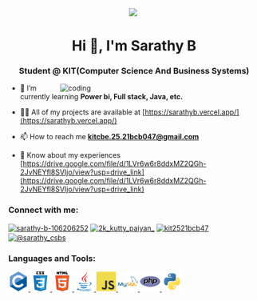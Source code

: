 <div align="center"> <img src="https://drive.google.com/file/d/1yhh4Ya1J-YFe047Bt2Q_TrNVTWEGdsKb/view?usp=drive_link"> </div>
<h1 align="center">Hi 👋, I'm Sarathy B</h1>
<h3 align="center">Student @ KIT(Computer Science And Business Systems)</h3>
<img align="right" alt="coding" width="400" src="https://user-images.githubusercontent.com/74038190/212749447-bfb7e725-6987-49d9-ae85-2015e3e7cc41.gif">

- 🌱 I’m currently learning **Power bi, Full stack, Java, etc.**

- 👨‍💻 All of my projects are available at [https://sarathyb.vercel.app/](https://sarathyb.vercel.app/)

- 📫 How to reach me **kitcbe.25.21bcb047@gmail.com**

- 📄 Know about my experiences [https://drive.google.com/file/d/1LVr6w6r8ddxMZ2QGh-2JvNEYfl8SVIjo/view?usp=drive_link](https://drive.google.com/file/d/1LVr6w6r8ddxMZ2QGh-2JvNEYfl8SVIjo/view?usp=drive_link)

<h3 align="left">Connect with me:</h3>
<p align="left">
<a href="https://linkedin.com/in/sarathy-b-106206252" target="blank"><img align="center" src="https://raw.githubusercontent.com/rahuldkjain/github-profile-readme-generator/master/src/images/icons/Social/linked-in-alt.svg" alt="sarathy-b-106206252" height="30" width="40" /></a>
<a href="https://instagram.com/2k_kutty_paiyan_" target="blank"><img align="center" src="https://raw.githubusercontent.com/rahuldkjain/github-profile-readme-generator/master/src/images/icons/Social/instagram.svg" alt="2k_kutty_paiyan_" height="30" width="40" /></a>
<a href="https://www.codechef.com/users/kit2521bcb47" target="blank"><img align="center" src="https://cdn.jsdelivr.net/npm/simple-icons@3.1.0/icons/codechef.svg" alt="kit2521bcb47" height="30" width="40" /></a>
<a href="https://www.hackerrank.com/@sarathy_csbs" target="blank"><img align="center" src="https://raw.githubusercontent.com/rahuldkjain/github-profile-readme-generator/master/src/images/icons/Social/hackerrank.svg" alt="@sarathy_csbs" height="30" width="40" /></a>
</p>

<h3 align="left">Languages and Tools:</h3>
<p align="left"> <a href="https://www.cprogramming.com/" target="_blank" rel="noreferrer"> <img src="https://raw.githubusercontent.com/devicons/devicon/master/icons/c/c-original.svg" alt="c" width="40" height="40"/> </a> <a href="https://www.w3schools.com/css/" target="_blank" rel="noreferrer"> <img src="https://raw.githubusercontent.com/devicons/devicon/master/icons/css3/css3-original-wordmark.svg" alt="css3" width="40" height="40"/> </a> <a href="https://www.w3.org/html/" target="_blank" rel="noreferrer"> <img src="https://raw.githubusercontent.com/devicons/devicon/master/icons/html5/html5-original-wordmark.svg" alt="html5" width="40" height="40"/> </a> <a href="https://www.java.com" target="_blank" rel="noreferrer"> <img src="https://raw.githubusercontent.com/devicons/devicon/master/icons/java/java-original.svg" alt="java" width="40" height="40"/> </a> <a href="https://developer.mozilla.org/en-US/docs/Web/JavaScript" target="_blank" rel="noreferrer"> <img src="https://raw.githubusercontent.com/devicons/devicon/master/icons/javascript/javascript-original.svg" alt="javascript" width="40" height="40"/> </a> <a href="https://www.mysql.com/" target="_blank" rel="noreferrer"> <img src="https://raw.githubusercontent.com/devicons/devicon/master/icons/mysql/mysql-original-wordmark.svg" alt="mysql" width="40" height="40"/> </a> <a href="https://www.php.net" target="_blank" rel="noreferrer"> <img src="https://raw.githubusercontent.com/devicons/devicon/master/icons/php/php-original.svg" alt="php" width="40" height="40"/> </a> <a href="https://www.python.org" target="_blank" rel="noreferrer"> <img src="https://raw.githubusercontent.com/devicons/devicon/master/icons/python/python-original.svg" alt="python" width="40" height="40"/> </a> </p>
